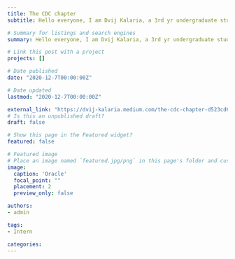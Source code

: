 ```yaml
---
title: The CDC chapter
subtitle: Hello everyone, I am Dvij Kalaria, a 3rd yr undergraduate student from computer science department, IIT Kharagpur. I have been offered a…

# Summary for listings and search engines
summary: Hello everyone, I am Dvij Kalaria, a 3rd yr undergraduate student from computer science department, IIT Kharagpur. I have been offered a…

# Link this post with a project
projects: []

# Date published
date: "2020-12-7T00:00:00Z"

# Date updated
lastmod: "2020-12-7T00:00:00Z"

external_link: "https://dvij-kalaria.medium.com/the-cdc-chapter-d523cd606e0d"
# Is this an unpublished draft?
draft: false

# Show this page in the Featured widget?
featured: false

# Featured image
# Place an image named `featured.jpg/png` in this page's folder and customize its options here.
image:
  caption: 'Oracle'
  focal_point: ""
  placement: 2
  preview_only: false

authors:
- admin

tags:
- Intern

categories:
---
```


